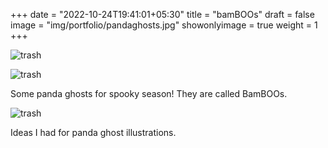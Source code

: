 +++
date = "2022-10-24T19:41:01+05:30"
title = "bamBOOs"
draft = false
image = "img/portfolio/pandaghosts.jpg"
showonlyimage = true
weight = 1
+++

![trash](/img/portfolio/pandaghosts.jpg)

![trash](/img/portfolio/clumsy.jpg)

Some panda ghosts for spooky season! They are called BamBOOs.

![trash](/img/extra/pandaghosts_ex0.jpg)

Ideas I had for panda ghost illustrations.
